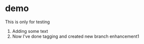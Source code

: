 # demo
This is only for testing
1. Adding some text
2. Now I've done tagging and created new branch enhancement1